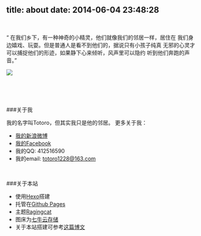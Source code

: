 title: about
date: 2014-06-04 23:48:28
---
  <br />
 

  “ 在我们乡下，有一种神奇的小精灵，他们就像我们的邻居一样，居住在
 我们身边嬉戏、玩耍。但是普通人是看不到他们的，据说只有小孩子纯真
 无邪的心灵才可以捕捉他们的形迹，如果静下心来倾听，风声里可以隐约
 听到他们奔跑的声音。”

![](http://7u2eve.com1.z0.glb.clouddn.com/blogElement/1212121.jpeg)


<br /><br /><br />




###关于我

 我的名字叫Totoro，但其实我只是他的邻居。
 更多关于我：

 - [我的新浪微博](http://weibo.com/u/1956200350)
 - [我的Facebook](https://www.facebook.com/wenxing.ji.9)
 - 我的QQ: 412516590
 - 我的email: totoro1228@163.com  
<br />

###关于本站

 - 使用[Hexo](http://hexo.io/)搭建
 - 托管在[Github Pages](https://github.com)
 - 主题[Ragingcat](https://github.com/RagingCat/hexo-theme-ragingcat)
 - 图床为[七牛云存储](www.qiniu.com)
 - 关于本站搭建可参考[这篇博文](http://cnfeat.com/2014/05/10/2014-05-11-how-to-build-a-blog/)

